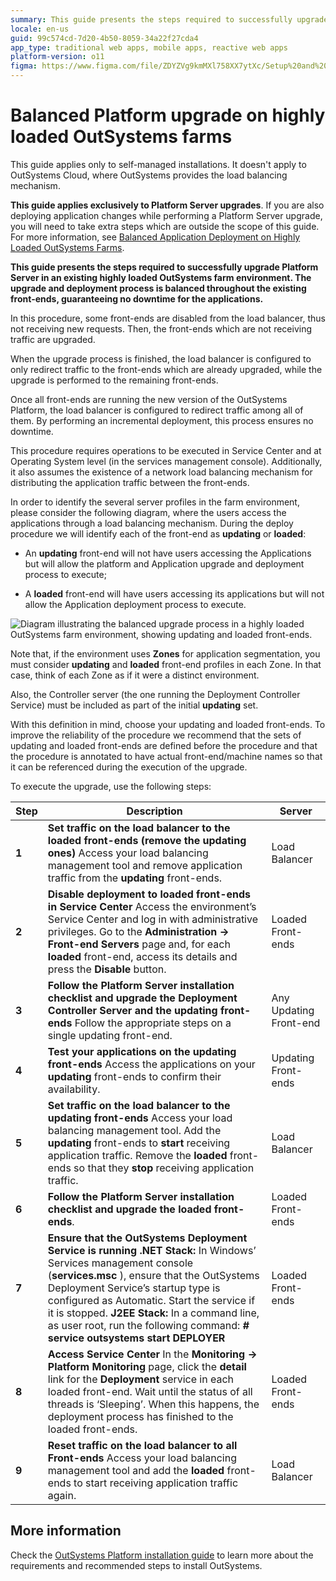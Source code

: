 ```yaml
---
summary: This guide presents the steps required to successfully upgrade Platform Server in an existing highly loaded OutSystems farm environment. The upgrade and deployment process is balanced throughout the existing front-ends, guaranteeing no downtime for the applications.
locale: en-us
guid: 99c574cd-7d20-4b50-8059-34a22f27cda4
app_type: traditional web apps, mobile apps, reactive web apps
platform-version: o11
figma: https://www.figma.com/file/ZDYZVg9kmMXl758XX7ytXc/Setup%20and%20maintain%20your%20OutSystems%20Infrastructure?node-id=1561:1474
---
```


# Balanced Platform upgrade on highly loaded OutSystems farms

<div class="info" markdown="1">

This guide applies only to self-managed installations. It doesn't apply to OutSystems Cloud, where OutSystems provides the load balancing mechanism. 

</div>

<div class="warning" markdown="1">

**This guide applies exclusively to Platform Server upgrades**. If you are also deploying application changes while performing a Platform Server upgrade, you will need to take extra steps which are outside the scope of this guide. For more information, see [Balanced Application Deployment on Highly Loaded OutSystems Farms](../../managing-the-applications-lifecycle/deploy-applications/balanced-app-deploy.md).

</div>

**This guide presents the steps required to successfully upgrade Platform Server in an existing highly loaded OutSystems farm environment. The upgrade and deployment process is balanced throughout the existing front-ends, guaranteeing no downtime for the applications.**

In this procedure, some front-ends are disabled from the load balancer, thus not receiving new requests. Then, the front-ends which are not receiving traffic are upgraded.

When the upgrade process is finished, the load balancer is configured to only redirect traffic to the front-ends which are already upgraded, while the upgrade is performed to the remaining front-ends.

Once all front-ends are running the new version of the OutSystems Platform, the load balancer is configured to redirect traffic among all of them. By performing an incremental deployment, this process ensures no downtime.

<div class="info" markdown="1">

This procedure requires operations to be executed in Service Center and at Operating System level (in the services management console). Additionally, it also assumes the existence of a network load balancing mechanism for distributing the application traffic between the front-ends.

</div>

In order to identify the several server profiles in the farm environment, please consider the following diagram, where the users access the applications through a load balancing mechanism. During the deploy procedure we will identify each of the front-end as **updating** or **loaded**:

* An **updating** front-end will not have users accessing the Applications but will allow the platform and Application upgrade and deployment process to execute;

* A **loaded** front-end will have users accessing its applications but will not allow the Application deployment process to execute. 

![Diagram illustrating the balanced upgrade process in a highly loaded OutSystems farm environment, showing updating and loaded front-ends.](images/balanced-upgrade-highly-loaded-farms_0.png "Balanced Platform Server Upgrade Process Diagram") 

Note that, if the environment uses **Zones** for application segmentation, you must consider **updating** and **loaded** front-end profiles in each Zone. In that case, think of each Zone as if it were a distinct environment.

Also, the Controller server (the one running the Deployment Controller Service) must be included as part of the initial **updating** set. 

With this definition in mind, choose your updating and loaded front-ends. To improve the reliability of the procedure we recommend that the sets of updating and loaded front-ends are defined before the procedure and that the procedure is annotated to have actual front-end/machine names so that it can be referenced during the execution of the upgrade.

To execute the upgrade, use the following steps:

| Step |Description | Server |
|-------|-------|---------|
| **1** | **Set traffic on the load balancer to the loaded front-ends (remove the updating ones)**  Access your load balancing management tool and remove application traffic from the **updating**  front-ends.| Load Balancer |
| **2** | **Disable deployment to loaded front-ends in Service Center**  Access the environment’s Service Center and log in with administrative privileges. Go to the **Administration  -> Front-end Servers**  page and, for each **loaded** front-end, access its details and press the **Disable** button.  | Loaded Front-ends|
| **3** | **Follow the Platform Server installation checklist and upgrade the Deployment Controller Server and the updating front-ends**  Follow the appropriate steps on a single  updating front-end.| Any Updating Front-end |
| **4** | **Test your applications on the updating front-ends**  Access the applications on your **updating**  front-ends to confirm their availability.| Updating Front-ends|
| **5** | **Set traffic on the load balancer to the updating front-ends**  Access your load balancing management tool. Add the **updating**  front-ends to **start**  receiving application traffic. Remove the **loaded**  front-ends so that they **stop**  receiving application traffic.| Load Balancer|
| **6** | **Follow the Platform Server installation checklist and upgrade the loaded front-ends**.| Loaded Front-ends |
| **7** | **Ensure that the OutSystems Deployment Service is running**  **.NET Stack:** In Windows’ Services management console (**services.msc** ), ensure that the OutSystems Deployment Service’s startup type is configured as Automatic. Start the service if it is stopped.  **J2EE Stack:** In a command line, as user root, run the following command: **# service outsystems start DEPLOYER** | Loaded Front-ends |
| **8** | **Access Service Center**  In the **Monitoring  -> Platform Monitoring**  page, click the **detail**  link for the **Deployment**  service in each loaded front-end. Wait until the status of all threads is ‘Sleeping’. When this happens, the deployment process has finished to the loaded front-ends.| Loaded Front-ends|
| **9** | **Reset traffic on the load balancer to all Front-ends**  Access your load balancing management tool and add the **loaded**  front-ends to start receiving application traffic again.| Load Balancer|

## More information

Check the [OutSystems Platform installation guide](../setup/intro.md) to learn more about the requirements and recommended steps to install OutSystems.

